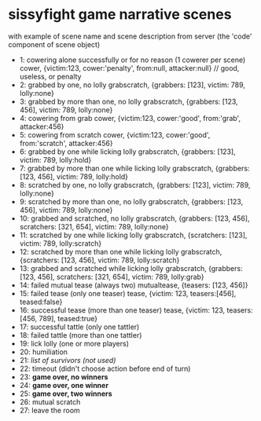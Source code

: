 # sissyfight game narrative scenes
with example of scene name and scene description from server (the 'code' component of scene object)

* 1: cowering alone successfully or for no reason (1 cowerer per scene)
	cower, {victim:123, cower:'penalty', from:null, attacker:null} // good, useless, or penalty
* 2: grabbed by one, no lolly
	grabscratch, {grabbers: [123], victim: 789, lolly:none}
* 3: grabbed by more than one, no lolly
	grabscratch, {grabbers: [123, 456], victim: 789, lolly:none}
* 4: cowering from grab
	cower, {victim:123, cower:'good', from:'grab', attacker:456}
* 5: cowering from scratch
	cower, {victim:123, cower:'good', from:'scratch', attacker:456}
* 6: grabbed by one while licking lolly
	grabscratch, {grabbers: [123], victim: 789, lolly:hold}
* 7: grabbed by more than one while licking lolly
	grabscratch, {grabbers: [123, 456], victim: 789, lolly:hold}
* 8: scratched by one, no lolly
	grabscratch, {grabbers: [123], victim: 789, lolly:none}
* 9: scratched by more than one, no lolly
	grabscratch, {grabbers: [123, 456], victim: 789, lolly:none}
* 10: grabbed and scratched, no lolly
	grabscratch, {grabbers: [123, 456], scratchers: [321, 654], victim: 789, lolly:none}
* 11: scratched by one while licking lolly
	grabscratch, {scratchers: [123], victim: 789, lolly:scratch}
* 12: scratched by more than one while licking lolly
	grabscratch, {scratchers: [123, 456], victim: 789, lolly:scratch}
* 13: grabbed and scratched while licking lolly
	grabscratch, {grabbers: [123, 456], scratchers: [321, 654], victim: 789, lolly:grab}
* 14: failed mutual tease (always two)
	mutualtease, {teasers: [123, 456]}
* 15: failed tease (only one teaser)
	tease, {victim: 123, teasers:[456], teased:false}
* 16: successful tease (more than one teaser)
	tease, {victim: 123, teasers:[456, 789], teased:true}
* 17: successful tattle (only one tattler)
* 18: failed tattle (more than one tattler)
* 19: lick lolly (one or more players)
* 20: humiliation
* 21: *list of survivors (not used)*
* 22: timeout (didn't choose action before end of turn)
* 23: **game over, no winners**
* 24: **game over, one winner**
* 25: **game over, two winners**
* 26: mutual scratch
* 27: leave the room